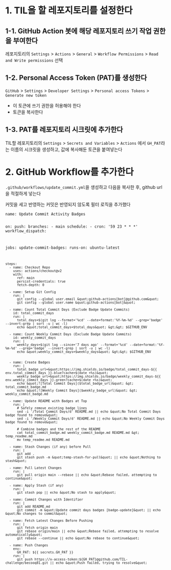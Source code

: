 <h1 id="1-til을-할-레포지토리를-설정한다">1. TIL을 할 레포지토리를 설정한다</h1>
<h2 id="1-1-github-action-봇에-해당-레포지토리-쓰기-작업-권한을-부여한다">1-1. GitHub Action 봇에 해당 레포지토리 쓰기 작업 권한을 부여한다</h2>
<p>레포지토리의 <code>Settings</code> &gt; <code>Actions</code> &gt; <code>General</code> &gt; <code>Workflow Permissions</code> &gt; <code>Read and Write permissions</code> 선택</p>
<h2 id="1-2-personal-access-token-pat를-생성한다">1-2. Personal Access Token (PAT)를 생성한다</h2>
<p><code>GitHub</code> &gt; <code>Settings</code> &gt; <code>Developer Settings</code> &gt; <code>Personal access Tokens</code> &gt; <code>Generate new token</code></p>
<ul>
<li>이 토큰에 쓰기 권한을 허용해야 한다</li>
<li>토큰을 복사한다</li>
</ul>
<h2 id="1-3-pat를-레포지토리-시크릿에-추가한다">1-3. PAT를 레포지토리 시크릿에 추가한다</h2>
<p>TIL할 레포지토리의 <code>Settings</code> &gt; <code>Secrets and Variables</code> &gt; <code>Actions</code> 에서 <code>GH_PAT</code>라는 이름의 시크릿을 생성하고, 값에 복사해둔 토큰을 붙여넣는다</p>
<h1 id="2-github-workflow를-추가한다">2. GitHub Workflow를 추가한다</h1>
<p><code>.github/workflows/update_commit.yml</code>을 생성하고 다음을 복사한 후, github url을 적절하게 넣는다</p>
<p>커밋을 세고 반영하는 커밋은 반영되지 않도록 필터 로직을 추가했다</p>
<pre><code class="language-yml">name: Update Commit Activity Badges

on:
  push:
    branches:
      - main
  schedule:
    - cron: '59 23 * * *'
  workflow_dispatch:

jobs:
  update-commit-badges:
    runs-on: ubuntu-latest

    steps:
      - name: Checkout Repo
        uses: actions/checkout@v2
        with:
          ref: main
          persist-credentials: true
          fetch-depth: 0

      - name: Setup Git Config
        run: |
          git config --global user.email &quot;github-actions[bot]@github.com&quot;
          git config --global user.name &quot;github-actions[bot]&quot;

      - name: Count Total Commit Days (Exclude Badge Update Commits)
        id: total_commit_days
        run: |
          total_days=$(git log --format='%cd' --date=format:'%Y-%m-%d' --grep='badge' --invert-grep | sort -u | wc -l)
          echo &quot;total_commit_days=$total_days&quot; &gt;&gt; $GITHUB_ENV

      - name: Count Weekly Commit Days (Exclude Badge Update Commits)
        id: weekly_commit_days
        run: |
          weekly_days=$(git log --since='7 days ago' --format='%cd' --date=format:'%Y-%m-%d' --grep='badge' --invert-grep | sort -u | wc -l)
          echo &quot;weekly_commit_days=$weekly_days&quot; &gt;&gt; $GITHUB_ENV


      - name: Create Badges
        run: |
          total_badge_url=&quot;https://img.shields.io/badge/total_commit_days-${{ env.total_commit_days }}-blue?cache=$(date +%s)&quot;
          weekly_badge_url=&quot;https://img.shields.io/badge/weekly_commit_days-${{ env.weekly_commit_days }}-green?cache=$(date +%s)&quot;
          echo &quot;![Total Commit Days]($total_badge_url)&quot; &gt; total_commit_badge.md
          echo &quot;![Weekly Commit Days]($weekly_badge_url)&quot; &gt; weekly_commit_badge.md

      - name: Update README with Badges at Top
        run: |
          # Safely remove existing badge lines
          sed -i '/Total Commit Days/d' README.md || echo &quot;No Total Commit Days badge found to remove&quot;
          sed -i '/Weekly Commit Days/d' README.md || echo &quot;No Weekly Commit Days badge found to remove&quot;

          # Combine badges and the rest of the README
          cat total_commit_badge.md weekly_commit_badge.md README.md &gt; temp_readme.md
          mv temp_readme.md README.md

      - name: Stash Changes (if any) before Pull
        run: |
          git add .
          git stash push -m &quot;temp-stash-for-pull&quot; || echo &quot;Nothing to stash&quot;

      - name: Pull Latest Changes
        run: |
          git pull origin main --rebase || echo &quot;Rebase failed, attempting to continue&quot;

      - name: Apply Stash (if any)
        run: |
          git stash pop || echo &quot;No stash to apply&quot;

      - name: Commit Changes with Identifier
        run: |
          git add README.md
          git commit -m &quot;Update commit days badges [badge-update]&quot; || echo &quot;No changes to commit&quot;

      - name: Fetch Latest Changes Before Pushing
        run: |
          git fetch origin main
          git rebase origin/main || echo &quot;Rebase failed, attempting to resolve automatically&quot;
          git rebase --continue || echo &quot;No rebase to continue&quot;

      - name: Push Changes
        env:
          GH_PAT: ${{ secrets.GH_PAT }}
        run: |
          git push https://x-access-token:${GH_PAT}@github.com/TIL-challenge/becooq81.git || echo &quot;Push failed, trying to resolve&quot;
</code></pre>